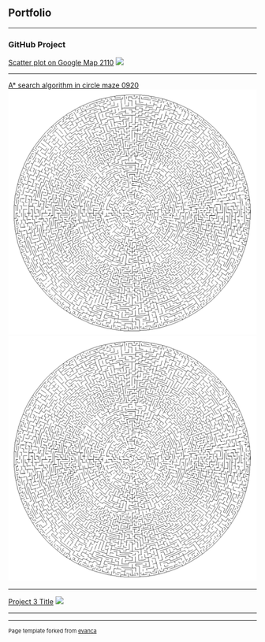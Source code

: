 ## Portfolio

---

### GitHub Project 

[Scatter plot on Google Map 2110](https://github.com/aawe44/Covid19_Map)
<img src="images/covid19_map_t1.gif?raw=true"/>

---
[A* search algorithm in circle maze 0920](https://github.com/aawe44/A_star_pathfinding_in_circle_maze)
<img src="images/a_star_center_to_right.gif?raw=true"/>
<img src="images/a_star_right_to_center.gif?raw=true"/>

---
[Project 3 Title](http://example.com/)
<img src="images/dummy_thumbnail.jpg?raw=true"/>

---






---
<p style="font-size:11px">Page template forked from <a href="https://github.com/evanca/quick-portfolio">evanca</a></p>
<!-- Remove above link if you don't want to attibute -->
